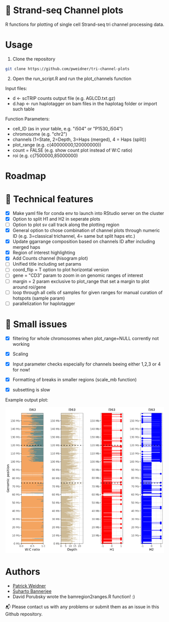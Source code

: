 # :sunflower: Strand-seq Channel plots
R functions for plotting of single cell Strand-seq tri channel processing data.

# Usage
1. Clone the repository

```bash
git clone https://github.com/pweidner/tri-channel-plots
```
2. Open the run_script.R and run the plot_channels function

Input files:
- d <- scTRIP counts output file (e.g. AGLCD.txt.gz)
- d.hap <- run haplotagger on bam files in the haplotag folder or import such table

Function Parameters:
- cell_ID (as in your table, e.g. "i504" or "P1530_i504")
- chromosome (e.g. "chr2")
- channels (1=State, 2=Depth, 3=Haps (merged), 4 = Haps (split))
- plot_range (e.g. c(40000000,120000000))
- count = FALSE (e.g. show count plot instead of W:C ratio)
- roi (e.g. c(7500000,85000000)

# Roadmap

# 📕 Technical features
- [X] Make yaml file for conda env to launch into RStudio server on the cluster
- [X] Option to split H1 and H2 in seperate plots
- [ ] Option to plot sv call track along the plotting region
- [X] General option to chose combination of channel plots through numeric ID (e.g. 3=classical trichannel, 4= same but split haps etc.)
- [X] Update ggarrange composition based on channels ID after including merged haps
- [X] Region of interest highlighting
- [X] Add Counts channel (hisogram plot)
- [ ] Unified title including set params
- [ ] coord_flip = T option to plot horizontal version
- [ ] gene = "CD3" param to zoom in on genomic ranges of interest
- [ ] margin = 2 param exclusive to plot_range that set a margin to plot around roi/gene
- [ ] loop through all cells of samples for given ranges for manual curation of hotspots (sample param)
- [ ] parallelization for haplotagger

# 🛑 Small issues
- [X] filtering for whole chromosomes when plot_range=NULL corrently not working
- [X] Scaling
- [X] Input parameter checks especially for channels beeing either 1,2,3 or 4 for now!
- [X] Formatting of breaks in smaller regions (scale_mb function)
- [X] subsetting is slow


Example output plot:

![trichannelplot](example_cell.png)

# Authors
- [Patrick Weidner](https://github.com/pweidner)
- [Suharto Bannerjee](https://github.com/suhartobanerjee)
- David Porubsky wrote the bamregion2ranges.R function! :)

:mailbox_with_mail:  Please contact us with any problems or submit them as an issue in this Github repository.
